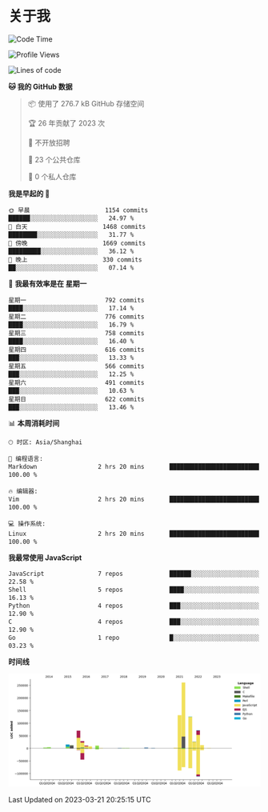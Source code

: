 # 关于我

<!--START_SECTION:waka-->
![Code Time](http://img.shields.io/badge/Code%20Time-738%20hrs%2055%20mins-blue)

![Profile Views](http://img.shields.io/badge/%E4%B8%AA%E4%BA%BA%E8%B5%84%E6%96%99%E8%A7%82%E7%9C%8B%E6%AC%A1%E6%95%B0-9-blue)

![Lines of code](https://img.shields.io/badge/%E4%BB%8E%E3%80%8CHello%20World%E3%80%8D%E8%B5%B7%E6%88%91%E5%B7%B2%E7%BB%8F%E5%86%99%E4%BA%86-791.8%20thousand%20%E8%A1%8C%E4%BB%A3%E7%A0%81-blue)

**🐱 我的 GitHub 数据** 

> 📦  使用了 276.7 kB GitHub 存储空间 
 > 
> 🏆 26 年贡献了 2023 次
 > 
> 🚫 不开放招聘
 > 
> 📜 23 个公共仓库 
 > 
> 🔑 0 个私人仓库 
 > 
**我是早起的 🐤** 

```text
🌞 早晨                     1154 commits        ██████░░░░░░░░░░░░░░░░░░░   24.97 % 
🌆 白天                     1468 commits        ████████░░░░░░░░░░░░░░░░░   31.77 % 
🌃 傍晚                     1669 commits        █████████░░░░░░░░░░░░░░░░   36.12 % 
🌙 晚上                     330 commits         ██░░░░░░░░░░░░░░░░░░░░░░░   07.14 % 
```
📅 **我最有效率是在 星期一** 

```text
星期一                      792 commits         ████░░░░░░░░░░░░░░░░░░░░░   17.14 % 
星期二                      776 commits         ████░░░░░░░░░░░░░░░░░░░░░   16.79 % 
星期三                      758 commits         ████░░░░░░░░░░░░░░░░░░░░░   16.40 % 
星期四                      616 commits         ███░░░░░░░░░░░░░░░░░░░░░░   13.33 % 
星期五                      566 commits         ███░░░░░░░░░░░░░░░░░░░░░░   12.25 % 
星期六                      491 commits         ███░░░░░░░░░░░░░░░░░░░░░░   10.63 % 
星期日                      622 commits         ███░░░░░░░░░░░░░░░░░░░░░░   13.46 % 
```


📊 **本周消耗时间** 

```text
🕑︎ 时区: Asia/Shanghai

💬 编程语言: 
Markdown                 2 hrs 20 mins       █████████████████████████   100.00 % 

🔥 编辑器: 
Vim                      2 hrs 20 mins       █████████████████████████   100.00 % 

💻 操作系统: 
Linux                    2 hrs 20 mins       █████████████████████████   100.00 % 
```

**我最常使用 JavaScript** 

```text
JavaScript               7 repos             ██████░░░░░░░░░░░░░░░░░░░   22.58 % 
Shell                    5 repos             ████░░░░░░░░░░░░░░░░░░░░░   16.13 % 
Python                   4 repos             ███░░░░░░░░░░░░░░░░░░░░░░   12.90 % 
C                        4 repos             ███░░░░░░░░░░░░░░░░░░░░░░   12.90 % 
Go                       1 repo              █░░░░░░░░░░░░░░░░░░░░░░░░   03.23 % 
```



**时间线**

![Lines of Code chart](https://raw.githubusercontent.com/Arondight/Arondight/master/assets/bar_graph.png)


 Last Updated on 2023-03-21 20:25:15 UTC
<!--END_SECTION:waka-->
